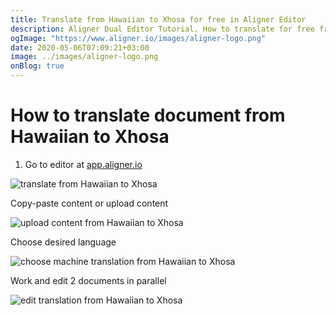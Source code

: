 ```yaml
---
title: Translate from Hawaiian to Xhosa for free in Aligner Editor
description: Aligner Dual Editor Tutorial. How to translate for free from Hawaiian to Xhosa. Aligner is multilingual document management platform. 
ogImage: "https://www.aligner.io/images/aligner-logo.png"
date: 2020-05-06T07:09:21+03:00
image: ../images/aligner-logo.png
onBlog: true
---
```


# How to translate document from Hawaiian to Xhosa

1. Go to editor at [app.aligner.io](https://app.aligner.io "Aligner App web page")

![translate from Hawaiian to Xhosa](../aligner-blank-editor.png "translate from Hawaiian to Xhosa")

Copy-paste content or upload content

![upload content from Hawaiian to Xhosa](../aligner-uploaded-document.png "upload content from Hawaiian to Xhosa")

Choose desired language

![choose machine translation from Hawaiian to Xhosa](../aligner-language-dropdown.png "choose machine translation from Hawaiian to Xhosa")

Work and edit 2 documents in parallel

![edit translation from Hawaiian to Xhosa](../aligner-double-sitded-editor.png "edit translation from Hawaiian to Xhosa")

